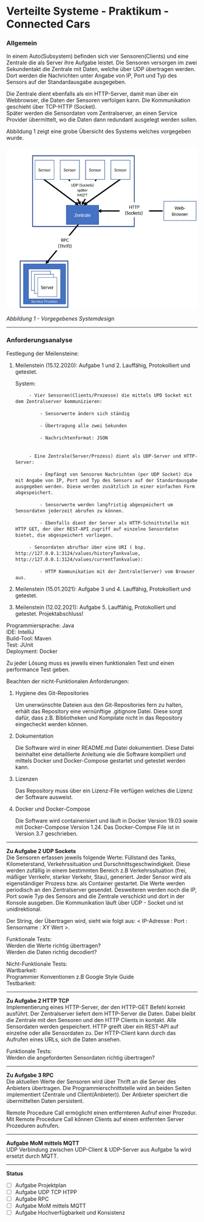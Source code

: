# Verteilte Systeme - Praktikum - Connected Cars

### Allgemein

In einem Auto(Subsystem) befinden sich vier Sensoren(Clients) und eine Zentrale die als Server ihre Aufgabe leistet. Die Sensoren versorgen im zwei Sekundentakt die Zentrale mit Daten, welche über UDP übertragen werden.
Dort werden die Nachrichten unter Angabe von IP, Port und Typ des Sensors auf der Standardausgabe ausgegeben.

Die Zentrale dient ebenfalls als ein HTTP-Server, damit man über ein Webbrowser, die Daten der Sensoren verfolgen kann. Die Kommunikation geschieht über TCP-HTTP (Socket).  
Später werden die Sensordaten vom Zentralserver, an einen Service Provider übermittelt, wo die Daten dann redundant ausgelegt werden sollen.

Abbildung 1 zeigt eine grobe Übersicht des Systems welches vorgegeben wurde.

![Alt-Text](/Abbildung1.png)

_Abbildung 1 - Vorgegebenes Systemdesign_

___
### __Anforderungsanalyse__  

Festlegung der Meilensteine:
1. Meilenstein (15.12.2020): Aufgabe 1 und 2. Lauffähig, Protokolliert und getestet.

    System: 

            - Vier Sensoren(Clients/Prozesse) die mittels UPD Socket mit dem Zentralserver kommunizieren:

                - Sensorwerte ändern sich ständig

                - Übertragung alle zwei Sekunden
                
                - Nachrichtenformat: JSON


            - Eine Zentrale(Server/Prozess) dient als UDP-Server und HTTP-Server:

                - Empfängt von Sensoren Nachrichten (per UDP Socket) die mit Angabe von IP, Port und Typ des Sensors auf der Standardausgabe ausgegeben werden. Diese werden zusätzlich in einer einfachen Form abgespeichert.

                - Sensorwerte werden langfristig abgespeichert um Sensordaten jederzeit abrufen zu können.
                
                - Ebenfalls dient der Server als HTTP-Schnittstelle mit HTTP GET, der über REST-API zugriff auf einzelne Sensordaten bietet, die abgespeichert vorliegen. 

            - Sensordaten abrufbar über eine URI ( bsp. http://127.0.0.1:3124/values/historyTankvalue, http://127.0.0.1:3124/values/currentTankvalue):

                - HTTP Kommunikation mit der Zentrale(Server) vom Browser aus.

2. Meilenstein (15.01.2021): Aufgabe 3 und 4. Lauffähig, Protokolliert und getestet.
3. Meilenstein (12.02.2021): Aufgabe 5. Lauffähig, Protokolliert und getestet. Projektabschluss!

Programmiersprache: Java  
IDE: IntelliJ  
Build-Tool: Maven  
Test: JUnit  
Deployment: Docker

Zu jeder Lösung muss es jeweils einen funktionalen Test und einen performance Test geben.

Beachten der nicht-Funktionalen Anforderungen:
1.  Hygiene des Git-Repositories

    Um unerwünschte Dateien aus den Git-Repositories fern zu halten, erhält das Repository eine vernünftige .gitignore Datei. Diese sorgt dafür, dass z.B. Bibliotheken und Kompilate nicht in das Repository eingecheckt werden können.

2.  Dokumentation

    Die Software wird in einer README.md Datei dokumentiert. Diese Datei beinhaltet eine detaillierte Anleitung wie die Software kompiliert und mittels Docker und Docker-Compose gestartet und getestet werden kann.

3.  Lizenzen

    Das Repository muss über ein Lizenz-File verfügen welches die Lizenz der Software ausweist.

4.  Docker und Docker-Compose

    Die Software wird containerisiert und läuft in Docker Version 19.03 sowie mit Docker-Compose Version 1.24. Das Docker-Compse File ist in Version 3.7 geschrieben.


___
__Zu Aufgabe 2 UDP Sockets__  
Die Sensoren erfassen jeweils folgende Werte: Füllstand des Tanks, Kilometerstand, Verkehrssituation und Durschnittsgeschwindigkeit. Diese werden zufällig in einem bestimmten Bereich z.B Verkehrssituation (frei, mäßiger Verrkehr, starker Verkehr, Stau), generiert. Jeder Sensor wird als eigenständiger Prozess bzw. als Container gestartet. Die Werte werden periodisch an den Zentralserver gesendet. Desweiteren werden noch die IP, Port sowie Typ des Sensors and die Zentrale verschickt und dort in der Konsole ausgeben. Die Kommunikation läuft über UDP - Socket und ist unidirektional.  

Der String, der Übertragen wird, sieht wie folgt aus: < IP-Adresse : Port : Sensorname : XY Wert >.

Funktionale Tests:  
Werden die Werte richtig übertragen?  
Werden die Daten richtig decodiert?

Nicht-Funktionale Tests:  
Wartbarkeit:   
Programmier Konventionen z.B Google Style Guide  
Testbarkeit:  


___
__Zu Aufgabe 2 HTTP TCP__  
Implementierung eines HTTP-Server, der den HTTP-GET Befehl korrekt ausführt. Der Zentralserver liefert dem HTTP-Server die Daten. Dabei bleibt die Zentrale mit den Sensoren und den HTTP Clients in kontakt. Alle Sensordaten werden gespeichert. HTTP greift über ein REST-API auf einzelne oder alle Sensordaten zu. Der HTTP-Client kann durch das Aufrufen eines URLs, sich die Daten ansehen.

Funktionale Tests:  
Werden die angeforderten Sensordaten richtig übertragen?


___
__Zu Aufgabe 3 RPC__  
Die aktuellen Werte der Sensoren wird über Thrift an die Server des Anbieters übertragen. Die Programmierschnittstelle wird an beiden Seiten implementiert (Zentrale und Client(Anbieter)). Der Anbieter speichert die übermittelten Daten persistent.  

Remote Procedure Call ermöglicht einen entfernteren Aufruf einer Prozedur. Mit Remote Procedure Call können Clients auf einem entfernten Server Prozeduren aufrufen.



___
__Aufgabe MoM mittels MQTT__  
UDP Verbindung zwischen UDP-Client & UDP-Server aus Aufgabe 1a wird ersetzt durch MQTT. 



___

__Status__

- [ ] Aufgabe Projektplan
- [ ] Aufgabe UDP TCP HTPP
- [ ] Aufgabe RPC
- [ ] Aufgabe MoM mittels MQTT
- [ ] Aufgabe Hochverfügbarkeit und Konsistenz
